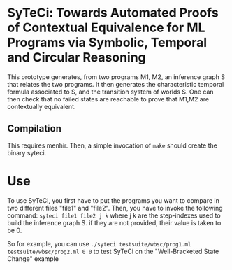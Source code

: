 # SyTeCi: Towards Automated Proofs of Contextual Equivalence for ML Programs via Symbolic, Temporal and Circular Reasoning

This prototype generates, from two programs M1, M2, an inference graph S that relates the two programs.
It then generates the characteristic temporal formula associated to S, and the transition system of worlds S.
One can then check that no failed states are reachable to prove that M1,M2 are contextually equivalent.

## Compilation

This requires menhir. Then, a simple invocation of `make` should create the binary syteci.

# Use

To use SyTeCi, you first have to put the programs you want to compare in two different files "file1" and "file2".
Then, you have to invoke the following command:
`syteci file1 file2 j k`
where j k are the step-indexes used to build the inference graph S. if they are not provided, their value is taken to be 0.

So for example, you can use
`./syteci testsuite/wbsc/prog1.ml testsuite/wbsc/prog2.ml 0 0`
to test SyTeCi on the "Well-Bracketed State Change" example
